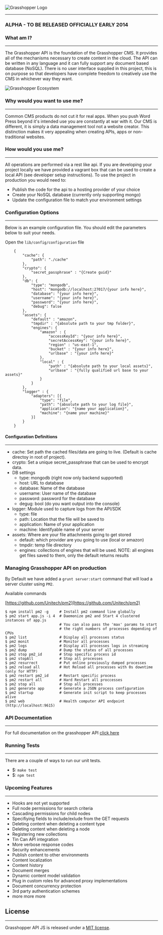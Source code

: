 ![Grasshopper Logo](https://s3.amazonaws.com/SolidInteractive/images/grasshopper/grasshopper-api-js.jpg)

---------------------------------------------------------------

### ALPHA - TO BE RELEASED OFFICIALLY EARLY 2014


### What am I?

------------------------------------------------------------------

The Grasshopper API is the foundation of the Grasshopper CMS. It provides all of the mechanisms necessary to create content in the cloud. The API can be written in any language and it can fully support any document based database (NoSQL). There is no user interface supplied in this project, this is on purpose so that developers have complete freedom to creatively use the CMS in whichever way they want.

![Grasshopper Ecosystem](https://s3.amazonaws.com/SolidInteractive/images/grasshopper/GrasshopperEcosystemOverview.png)


### Why would you want to use me?

------------------------------------------------------------------

Common CMS products do not cut it for real apps. When you push Word Press beyond it's intended use you are constantly at war with it.  Our CMS is different, it is simply a data management tool not a website creator. This distinction makes it very appealing when creating APIs, apps or non-traditional websites.

 
 
### How would you use me? 

------------------------------------------------------------------

All operations are performed via a rest like api. If you are developing your project locally we have provided a vagrant box that can be used to create a local API (see developer setup instructions). To use the project in production you would need to:

* Publish the code for the api to a hosting provider of your choice
* Create your NoSQL database (currently only supporting mongo) 
* Update the configuration file to match your environment settings

 
  
  
### Configuration Options

------------------------------------------------------------------

Below is an example configuration file. You should edit the parameters below to suit your needs.

Open the ```lib/config/configuration``` file

        {
            "cache": {
                "path": "./cache"
            },
            "crypto": {
                "secret_passphrase" : "{Create guid}"
            },
            "db": {
                "type": "mongodb",
                "host": "mongodb://localhost:27017/{your info here}",
                "database": "{your info here}",
                "username": "{your info here}",
                "password": "{your info here}",
                "debug": false
            },
            "assets": {
                "default" : "amazon",
                "tmpdir" : "{absolute path to your tmp folder}",
                "engines": {
                    "amazon" : {
                        "accessKeyId": "{your info here}",
                        "secretAccessKey": "{your info here}",
                        "region" : "us-east-1",
                        "bucket" : "{your info here}",
                        "urlbase" : "{your info here}"
                    },
                    "local" : {
                        "path" : "{absolute path to your local assets}",
                        "urlbase" : "{fully qualified url base to your assets}"
                    }
                }
            },
            "logger" : {
                "adapters": [{
                    "type": "file",
                    "path": "{absolute path to your log file}",
                    "application": "{name your application}",
                    "machine": "{name your machine}"
                }]
            }
        }
 
 
 
#### Configuration Definitions

------------------------------------------------------------------

* cache: Set path the cached files/data are going to live. (Default is cache directoy in root of project).
* crypto: Set a unique secret_passphrase that can be used to encrypt data.
* DB settings
    * type: mongodb (right now only backend supported)
    * host: URL to database
    * database: Name of the database
    * username: User name of the database
    * password: password for the database
    * degug: bool (do you want output into the console)
* logger: Module used to capture logs from the API/SDK 
    * type: file
    * path: Location that the file will be saved to
    * application: Name of your application
    * machine: Identifyable name of your server
* assets: Where are your file attachments going to get stored
    * default: which provider are you going to use (local or amazon)
    * tmpdir: temp file directory
    * engines: collections of engines that will be used. NOTE: all engines get files saved to them, only the default returns results

 
### Managing Grasshopper API on production

By Default we have added a `grunt server:start` command that will load a server cluster using `PM2`.


Available commands

[https://github.com/Unitech/pm2](https://github.com/Unitech/pm2)

```
$ npm install pm2 -g     # Install pm2 command line globally
$ pm2 start app.js -i 4  # Daemonize pm2 and Start 4 clustered instances of app.js
                         # You can also pass the 'max' params to start
                         # the right numbers of processes depending of CPUs
$ pm2 list               # Display all processes status
$ pm2 monit              # Monitor all processes
$ pm2 logs               # Display all processes logs in streaming
$ pm2 dump               # Dump the states of all processes
$ pm2 stop pm2_id        # Stop specific process id
$ pm2 stopAll            # Stop all processes
$ pm2 resurrect          # Put online previously dumped processes
$ pm2 reload all         # Hot Reload all processes with 0s downtime (only for HTTP)
$ pm2 restart pm2_id     # Restart specific process
$ pm2 restart all        # Hard Restart all proccesses
$ pm2 stop all           # Stop all processes
$ pm2 generate app       # Generate a JSON process configuration
$ pm2 startup            # Generate init script to keep processes alive
$ pm2 web                # Health computer API endpoint (http://localhost:9615)
```

### API Documentation

-------------------------------------------------------

For full documentation on the grasshopper API [click here](https://github.com/Solid-Interactive/grasshopper-api-js/wiki)
 


### Running Tests

-------------------------------------------------------

There are a couple of ways to run our unit tests.

* $: ```make test```
* $: ```npm test```


### Upcoming Features

-------------------------------------------------------

* Hooks are not yet supported
* Full node permissions for search criteria
* Cascading permissions for child nodes
* Specifiying fields to include/exlude from the GET requests
* Deleting content when deleting a content type
* Deleting content when deleting a node
* Registering new collections
* Tin Can API integration
* More verbose response codes
* Security enhancements
* Publish content to other environments
* Content localization
* Content history
* Document merges
* Dynamic content model validation
* Plug in custom roles for advanced proxy implementations
* Document concurrency protection
* 3rd party authentication schemes
* more more more

 
## License

-------------------------------------------------------

Grasshopper API JS is released under a [MIT license](../blob/master/LICENSE).